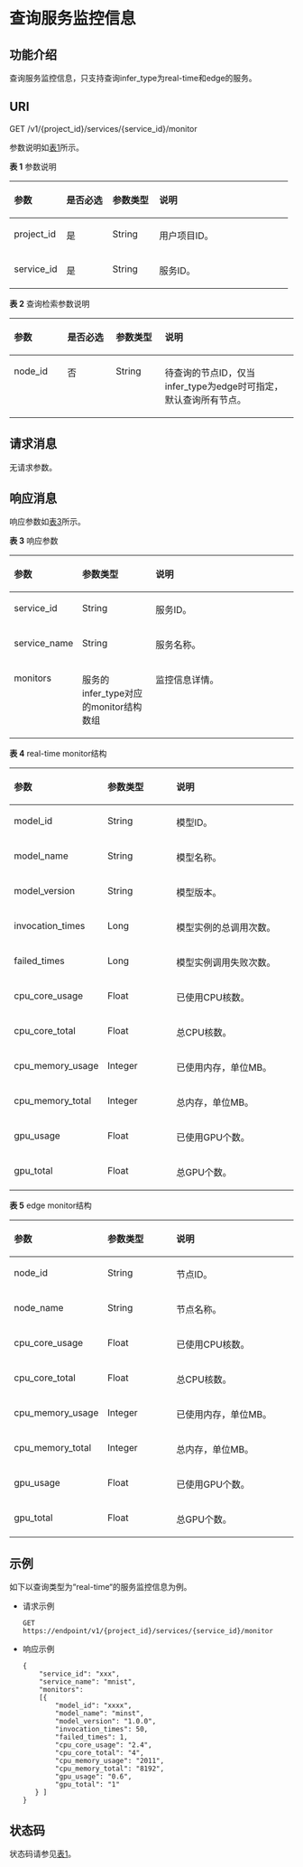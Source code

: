# 查询服务监控信息<a name="modelarts_03_0087"></a>

## 功能介绍<a name="section1543612115413"></a>

查询服务监控信息，只支持查询infer\_type为real-time和edge的服务。

## URI<a name="section181341535122619"></a>

GET /v1/\{project\_id\}/services/\{service\_id\}/monitor

参数说明如[表1](#table10624434011)所示。

**表 1**  参数说明

<a name="table10624434011"></a>
<table><thead align="left"><tr id="row13653412406"><th class="cellrowborder" valign="top" width="18.81188118811881%" id="mcps1.2.5.1.1"><p id="p8665404020"><a name="p8665404020"></a><a name="p8665404020"></a>参数</p>
</th>
<th class="cellrowborder" valign="top" width="16.594059405940595%" id="mcps1.2.5.1.2"><p id="p46614184018"><a name="p46614184018"></a><a name="p46614184018"></a>是否必选</p>
</th>
<th class="cellrowborder" valign="top" width="16.811881188118814%" id="mcps1.2.5.1.3"><p id="p668154124018"><a name="p668154124018"></a><a name="p668154124018"></a>参数类型</p>
</th>
<th class="cellrowborder" valign="top" width="47.78217821782178%" id="mcps1.2.5.1.4"><p id="p469204194016"><a name="p469204194016"></a><a name="p469204194016"></a>说明</p>
</th>
</tr>
</thead>
<tbody><tr id="row1797617864917"><td class="cellrowborder" valign="top" width="18.81188118811881%" headers="mcps1.2.5.1.1 "><p id="p8780885181639"><a name="p8780885181639"></a><a name="p8780885181639"></a>project_id</p>
</td>
<td class="cellrowborder" valign="top" width="16.594059405940595%" headers="mcps1.2.5.1.2 "><p id="p40163046181639"><a name="p40163046181639"></a><a name="p40163046181639"></a>是</p>
</td>
<td class="cellrowborder" valign="top" width="16.811881188118814%" headers="mcps1.2.5.1.3 "><p id="p31981288181639"><a name="p31981288181639"></a><a name="p31981288181639"></a>String</p>
</td>
<td class="cellrowborder" valign="top" width="47.78217821782178%" headers="mcps1.2.5.1.4 "><p id="p40347522181639"><a name="p40347522181639"></a><a name="p40347522181639"></a>用户项目ID。</p>
</td>
</tr>
<tr id="row870174164011"><td class="cellrowborder" valign="top" width="18.81188118811881%" headers="mcps1.2.5.1.1 "><p id="p372348400"><a name="p372348400"></a><a name="p372348400"></a>service_id</p>
</td>
<td class="cellrowborder" valign="top" width="16.594059405940595%" headers="mcps1.2.5.1.2 "><p id="p19736411406"><a name="p19736411406"></a><a name="p19736411406"></a>是</p>
</td>
<td class="cellrowborder" valign="top" width="16.811881188118814%" headers="mcps1.2.5.1.3 "><p id="p174643403"><a name="p174643403"></a><a name="p174643403"></a>String</p>
</td>
<td class="cellrowborder" valign="top" width="47.78217821782178%" headers="mcps1.2.5.1.4 "><p id="p575194174011"><a name="p575194174011"></a><a name="p575194174011"></a>服务ID。</p>
</td>
</tr>
</tbody>
</table>

**表 2**  查询检索参数说明

<a name="table118011654615"></a>
<table><thead align="left"><tr id="row128412615467"><th class="cellrowborder" valign="top" width="18.81188118811881%" id="mcps1.2.5.1.1"><p id="p198612613464"><a name="p198612613464"></a><a name="p198612613464"></a>参数</p>
</th>
<th class="cellrowborder" valign="top" width="17.05940594059406%" id="mcps1.2.5.1.2"><p id="p488116104612"><a name="p488116104612"></a><a name="p488116104612"></a>是否必选</p>
</th>
<th class="cellrowborder" valign="top" width="17.267326732673265%" id="mcps1.2.5.1.3"><p id="p5894684613"><a name="p5894684613"></a><a name="p5894684613"></a>参数类型</p>
</th>
<th class="cellrowborder" valign="top" width="46.86138613861386%" id="mcps1.2.5.1.4"><p id="p139246154610"><a name="p139246154610"></a><a name="p139246154610"></a>说明</p>
</th>
</tr>
</thead>
<tbody><tr id="row17943614619"><td class="cellrowborder" valign="top" width="18.81188118811881%" headers="mcps1.2.5.1.1 "><p id="p19951767464"><a name="p19951767464"></a><a name="p19951767464"></a>node_id</p>
</td>
<td class="cellrowborder" valign="top" width="17.05940594059406%" headers="mcps1.2.5.1.2 "><p id="p1098196194611"><a name="p1098196194611"></a><a name="p1098196194611"></a>否</p>
</td>
<td class="cellrowborder" valign="top" width="17.267326732673265%" headers="mcps1.2.5.1.3 "><p id="p199917615466"><a name="p199917615466"></a><a name="p199917615466"></a>String</p>
</td>
<td class="cellrowborder" valign="top" width="46.86138613861386%" headers="mcps1.2.5.1.4 "><p id="p181000684616"><a name="p181000684616"></a><a name="p181000684616"></a>待查询的节点ID，仅当infer_type为edge时可指定，默认查询所有节点。</p>
</td>
</tr>
</tbody>
</table>

## 请求消息<a name="section71456147333"></a>

无请求参数。

## 响应消息<a name="section54078976"></a>

响应参数如[表3](#table413209485)所示。

**表 3**  响应参数

<a name="table413209485"></a>
<table><thead align="left"><tr id="row461520144819"><th class="cellrowborder" valign="top" width="23%" id="mcps1.2.4.1.1"><p id="p671720184814"><a name="p671720184814"></a><a name="p671720184814"></a>参数</p>
</th>
<th class="cellrowborder" valign="top" width="26%" id="mcps1.2.4.1.2"><p id="p41062004818"><a name="p41062004818"></a><a name="p41062004818"></a>参数类型</p>
</th>
<th class="cellrowborder" valign="top" width="51%" id="mcps1.2.4.1.3"><p id="p51317202481"><a name="p51317202481"></a><a name="p51317202481"></a>说明</p>
</th>
</tr>
</thead>
<tbody><tr id="row121442013482"><td class="cellrowborder" valign="top" width="23%" headers="mcps1.2.4.1.1 "><p id="p1716122012489"><a name="p1716122012489"></a><a name="p1716122012489"></a>service_id</p>
</td>
<td class="cellrowborder" valign="top" width="26%" headers="mcps1.2.4.1.2 "><p id="p418162011482"><a name="p418162011482"></a><a name="p418162011482"></a>String</p>
</td>
<td class="cellrowborder" valign="top" width="51%" headers="mcps1.2.4.1.3 "><p id="p1819420164816"><a name="p1819420164816"></a><a name="p1819420164816"></a>服务ID。</p>
</td>
</tr>
<tr id="row92052015484"><td class="cellrowborder" valign="top" width="23%" headers="mcps1.2.4.1.1 "><p id="p20221720114814"><a name="p20221720114814"></a><a name="p20221720114814"></a>service_name</p>
</td>
<td class="cellrowborder" valign="top" width="26%" headers="mcps1.2.4.1.2 "><p id="p1023220104819"><a name="p1023220104819"></a><a name="p1023220104819"></a>String</p>
</td>
<td class="cellrowborder" valign="top" width="51%" headers="mcps1.2.4.1.3 "><p id="p825162013488"><a name="p825162013488"></a><a name="p825162013488"></a>服务名称。</p>
</td>
</tr>
<tr id="row92632004815"><td class="cellrowborder" valign="top" width="23%" headers="mcps1.2.4.1.1 "><p id="p42818204484"><a name="p42818204484"></a><a name="p42818204484"></a>monitors</p>
</td>
<td class="cellrowborder" valign="top" width="26%" headers="mcps1.2.4.1.2 "><p id="p731120134816"><a name="p731120134816"></a><a name="p731120134816"></a>服务的infer_type对应的monitor结构数组</p>
</td>
<td class="cellrowborder" valign="top" width="51%" headers="mcps1.2.4.1.3 "><p id="p83212019487"><a name="p83212019487"></a><a name="p83212019487"></a>监控信息详情。</p>
</td>
</tr>
</tbody>
</table>

**表 4**  real-time monitor结构

<a name="table974014115493"></a>
<table><thead align="left"><tr id="row9746151116491"><th class="cellrowborder" valign="top" width="22.772277227722775%" id="mcps1.2.4.1.1"><p id="p16747181134917"><a name="p16747181134917"></a><a name="p16747181134917"></a>参数</p>
</th>
<th class="cellrowborder" valign="top" width="26.732673267326735%" id="mcps1.2.4.1.2"><p id="p1374918110495"><a name="p1374918110495"></a><a name="p1374918110495"></a>参数类型</p>
</th>
<th class="cellrowborder" valign="top" width="50.495049504950494%" id="mcps1.2.4.1.3"><p id="p12751411154913"><a name="p12751411154913"></a><a name="p12751411154913"></a>说明</p>
</th>
</tr>
</thead>
<tbody><tr id="row5753131154919"><td class="cellrowborder" valign="top" width="22.772277227722775%" headers="mcps1.2.4.1.1 "><p id="p775414117493"><a name="p775414117493"></a><a name="p775414117493"></a>model_id</p>
</td>
<td class="cellrowborder" valign="top" width="26.732673267326735%" headers="mcps1.2.4.1.2 "><p id="p7756151110496"><a name="p7756151110496"></a><a name="p7756151110496"></a>String</p>
</td>
<td class="cellrowborder" valign="top" width="50.495049504950494%" headers="mcps1.2.4.1.3 "><p id="p7758101113496"><a name="p7758101113496"></a><a name="p7758101113496"></a>模型ID。</p>
</td>
</tr>
<tr id="row14758111124914"><td class="cellrowborder" valign="top" width="22.772277227722775%" headers="mcps1.2.4.1.1 "><p id="p147601111496"><a name="p147601111496"></a><a name="p147601111496"></a>model_name</p>
</td>
<td class="cellrowborder" valign="top" width="26.732673267326735%" headers="mcps1.2.4.1.2 "><p id="p14761111184916"><a name="p14761111184916"></a><a name="p14761111184916"></a>String</p>
</td>
<td class="cellrowborder" valign="top" width="50.495049504950494%" headers="mcps1.2.4.1.3 "><p id="p10763151116498"><a name="p10763151116498"></a><a name="p10763151116498"></a>模型名称。</p>
</td>
</tr>
<tr id="row47648112490"><td class="cellrowborder" valign="top" width="22.772277227722775%" headers="mcps1.2.4.1.1 "><p id="p876541119491"><a name="p876541119491"></a><a name="p876541119491"></a>model_version</p>
</td>
<td class="cellrowborder" valign="top" width="26.732673267326735%" headers="mcps1.2.4.1.2 "><p id="p137672011124919"><a name="p137672011124919"></a><a name="p137672011124919"></a>String</p>
</td>
<td class="cellrowborder" valign="top" width="50.495049504950494%" headers="mcps1.2.4.1.3 "><p id="p476921114917"><a name="p476921114917"></a><a name="p476921114917"></a>模型版本。</p>
</td>
</tr>
<tr id="row67698116499"><td class="cellrowborder" valign="top" width="22.772277227722775%" headers="mcps1.2.4.1.1 "><p id="p127716113496"><a name="p127716113496"></a><a name="p127716113496"></a>invocation_times</p>
</td>
<td class="cellrowborder" valign="top" width="26.732673267326735%" headers="mcps1.2.4.1.2 "><p id="p5773101184912"><a name="p5773101184912"></a><a name="p5773101184912"></a>Long</p>
</td>
<td class="cellrowborder" valign="top" width="50.495049504950494%" headers="mcps1.2.4.1.3 "><p id="p14774131112495"><a name="p14774131112495"></a><a name="p14774131112495"></a>模型实例的总调用次数。</p>
</td>
</tr>
<tr id="row19775911204916"><td class="cellrowborder" valign="top" width="22.772277227722775%" headers="mcps1.2.4.1.1 "><p id="p19776711144916"><a name="p19776711144916"></a><a name="p19776711144916"></a>failed_times</p>
</td>
<td class="cellrowborder" valign="top" width="26.732673267326735%" headers="mcps1.2.4.1.2 "><p id="p5780201174916"><a name="p5780201174916"></a><a name="p5780201174916"></a>Long</p>
</td>
<td class="cellrowborder" valign="top" width="50.495049504950494%" headers="mcps1.2.4.1.3 "><p id="p2782311144916"><a name="p2782311144916"></a><a name="p2782311144916"></a>模型实例调用失败次数。</p>
</td>
</tr>
<tr id="row37831811204911"><td class="cellrowborder" valign="top" width="22.772277227722775%" headers="mcps1.2.4.1.1 "><p id="p578561184910"><a name="p578561184910"></a><a name="p578561184910"></a>cpu_core_usage</p>
</td>
<td class="cellrowborder" valign="top" width="26.732673267326735%" headers="mcps1.2.4.1.2 "><p id="p178731117493"><a name="p178731117493"></a><a name="p178731117493"></a>Float</p>
</td>
<td class="cellrowborder" valign="top" width="50.495049504950494%" headers="mcps1.2.4.1.3 "><p id="p5789201117496"><a name="p5789201117496"></a><a name="p5789201117496"></a>已使用CPU核数。</p>
</td>
</tr>
<tr id="row77891011104917"><td class="cellrowborder" valign="top" width="22.772277227722775%" headers="mcps1.2.4.1.1 "><p id="p1479101124913"><a name="p1479101124913"></a><a name="p1479101124913"></a>cpu_core_total</p>
</td>
<td class="cellrowborder" valign="top" width="26.732673267326735%" headers="mcps1.2.4.1.2 "><p id="p1793111116493"><a name="p1793111116493"></a><a name="p1793111116493"></a>Float</p>
</td>
<td class="cellrowborder" valign="top" width="50.495049504950494%" headers="mcps1.2.4.1.3 "><p id="p12795121154912"><a name="p12795121154912"></a><a name="p12795121154912"></a>总CPU核数。</p>
</td>
</tr>
<tr id="row12796131124912"><td class="cellrowborder" valign="top" width="22.772277227722775%" headers="mcps1.2.4.1.1 "><p id="p1579711144916"><a name="p1579711144916"></a><a name="p1579711144916"></a>cpu_memory_usage</p>
</td>
<td class="cellrowborder" valign="top" width="26.732673267326735%" headers="mcps1.2.4.1.2 "><p id="p13799151174913"><a name="p13799151174913"></a><a name="p13799151174913"></a>Integer</p>
</td>
<td class="cellrowborder" valign="top" width="50.495049504950494%" headers="mcps1.2.4.1.3 "><p id="p1580031124911"><a name="p1580031124911"></a><a name="p1580031124911"></a>已使用内存，单位MB。</p>
</td>
</tr>
<tr id="row8801161111494"><td class="cellrowborder" valign="top" width="22.772277227722775%" headers="mcps1.2.4.1.1 "><p id="p3802111164916"><a name="p3802111164916"></a><a name="p3802111164916"></a>cpu_memory_total</p>
</td>
<td class="cellrowborder" valign="top" width="26.732673267326735%" headers="mcps1.2.4.1.2 "><p id="p168041111104914"><a name="p168041111104914"></a><a name="p168041111104914"></a>Integer</p>
</td>
<td class="cellrowborder" valign="top" width="50.495049504950494%" headers="mcps1.2.4.1.3 "><p id="p680611184914"><a name="p680611184914"></a><a name="p680611184914"></a>总内存，单位MB。</p>
</td>
</tr>
<tr id="row11807121113499"><td class="cellrowborder" valign="top" width="22.772277227722775%" headers="mcps1.2.4.1.1 "><p id="p4809121184912"><a name="p4809121184912"></a><a name="p4809121184912"></a>gpu_usage</p>
</td>
<td class="cellrowborder" valign="top" width="26.732673267326735%" headers="mcps1.2.4.1.2 "><p id="p17810201194919"><a name="p17810201194919"></a><a name="p17810201194919"></a>Float</p>
</td>
<td class="cellrowborder" valign="top" width="50.495049504950494%" headers="mcps1.2.4.1.3 "><p id="p198121011184910"><a name="p198121011184910"></a><a name="p198121011184910"></a>已使用GPU个数。</p>
</td>
</tr>
<tr id="row1881341194918"><td class="cellrowborder" valign="top" width="22.772277227722775%" headers="mcps1.2.4.1.1 "><p id="p981510119492"><a name="p981510119492"></a><a name="p981510119492"></a>gpu_total</p>
</td>
<td class="cellrowborder" valign="top" width="26.732673267326735%" headers="mcps1.2.4.1.2 "><p id="p1481771144915"><a name="p1481771144915"></a><a name="p1481771144915"></a>Float</p>
</td>
<td class="cellrowborder" valign="top" width="50.495049504950494%" headers="mcps1.2.4.1.3 "><p id="p281871154917"><a name="p281871154917"></a><a name="p281871154917"></a>总GPU个数。</p>
</td>
</tr>
</tbody>
</table>

**表 5**  edge monitor结构

<a name="table181241024506"></a>
<table><thead align="left"><tr id="row71291212509"><th class="cellrowborder" valign="top" width="22.772277227722775%" id="mcps1.2.4.1.1"><p id="p111314214504"><a name="p111314214504"></a><a name="p111314214504"></a>参数</p>
</th>
<th class="cellrowborder" valign="top" width="26.732673267326735%" id="mcps1.2.4.1.2"><p id="p1213217245016"><a name="p1213217245016"></a><a name="p1213217245016"></a>参数类型</p>
</th>
<th class="cellrowborder" valign="top" width="50.495049504950494%" id="mcps1.2.4.1.3"><p id="p1113422135011"><a name="p1113422135011"></a><a name="p1113422135011"></a>说明</p>
</th>
</tr>
</thead>
<tbody><tr id="row713717213509"><td class="cellrowborder" valign="top" width="22.772277227722775%" headers="mcps1.2.4.1.1 "><p id="p81386235014"><a name="p81386235014"></a><a name="p81386235014"></a>node_id</p>
</td>
<td class="cellrowborder" valign="top" width="26.732673267326735%" headers="mcps1.2.4.1.2 "><p id="p913915216500"><a name="p913915216500"></a><a name="p913915216500"></a>String</p>
</td>
<td class="cellrowborder" valign="top" width="50.495049504950494%" headers="mcps1.2.4.1.3 "><p id="p31411626508"><a name="p31411626508"></a><a name="p31411626508"></a>节点ID。</p>
</td>
</tr>
<tr id="row191413285011"><td class="cellrowborder" valign="top" width="22.772277227722775%" headers="mcps1.2.4.1.1 "><p id="p1114315225017"><a name="p1114315225017"></a><a name="p1114315225017"></a>node_name</p>
</td>
<td class="cellrowborder" valign="top" width="26.732673267326735%" headers="mcps1.2.4.1.2 "><p id="p31446265013"><a name="p31446265013"></a><a name="p31446265013"></a>String</p>
</td>
<td class="cellrowborder" valign="top" width="50.495049504950494%" headers="mcps1.2.4.1.3 "><p id="p11468216502"><a name="p11468216502"></a><a name="p11468216502"></a>节点名称。</p>
</td>
</tr>
<tr id="row61621922507"><td class="cellrowborder" valign="top" width="22.772277227722775%" headers="mcps1.2.4.1.1 "><p id="p191631421506"><a name="p191631421506"></a><a name="p191631421506"></a>cpu_core_usage</p>
</td>
<td class="cellrowborder" valign="top" width="26.732673267326735%" headers="mcps1.2.4.1.2 "><p id="p4165227503"><a name="p4165227503"></a><a name="p4165227503"></a>Float</p>
</td>
<td class="cellrowborder" valign="top" width="50.495049504950494%" headers="mcps1.2.4.1.3 "><p id="p7166423505"><a name="p7166423505"></a><a name="p7166423505"></a>已使用CPU核数。</p>
</td>
</tr>
<tr id="row1516762115011"><td class="cellrowborder" valign="top" width="22.772277227722775%" headers="mcps1.2.4.1.1 "><p id="p1116911215504"><a name="p1116911215504"></a><a name="p1116911215504"></a>cpu_core_total</p>
</td>
<td class="cellrowborder" valign="top" width="26.732673267326735%" headers="mcps1.2.4.1.2 "><p id="p51717215508"><a name="p51717215508"></a><a name="p51717215508"></a>Float</p>
</td>
<td class="cellrowborder" valign="top" width="50.495049504950494%" headers="mcps1.2.4.1.3 "><p id="p131720255016"><a name="p131720255016"></a><a name="p131720255016"></a>总CPU核数。</p>
</td>
</tr>
<tr id="row41731123504"><td class="cellrowborder" valign="top" width="22.772277227722775%" headers="mcps1.2.4.1.1 "><p id="p17174623503"><a name="p17174623503"></a><a name="p17174623503"></a>cpu_memory_usage</p>
</td>
<td class="cellrowborder" valign="top" width="26.732673267326735%" headers="mcps1.2.4.1.2 "><p id="p0176152135010"><a name="p0176152135010"></a><a name="p0176152135010"></a>Integer</p>
</td>
<td class="cellrowborder" valign="top" width="50.495049504950494%" headers="mcps1.2.4.1.3 "><p id="p161777215017"><a name="p161777215017"></a><a name="p161777215017"></a>已使用内存，单位MB。</p>
</td>
</tr>
<tr id="row61791128503"><td class="cellrowborder" valign="top" width="22.772277227722775%" headers="mcps1.2.4.1.1 "><p id="p191801622506"><a name="p191801622506"></a><a name="p191801622506"></a>cpu_memory_total</p>
</td>
<td class="cellrowborder" valign="top" width="26.732673267326735%" headers="mcps1.2.4.1.2 "><p id="p1418311205010"><a name="p1418311205010"></a><a name="p1418311205010"></a>Integer</p>
</td>
<td class="cellrowborder" valign="top" width="50.495049504950494%" headers="mcps1.2.4.1.3 "><p id="p2185926502"><a name="p2185926502"></a><a name="p2185926502"></a>总内存，单位MB。</p>
</td>
</tr>
<tr id="row141861321503"><td class="cellrowborder" valign="top" width="22.772277227722775%" headers="mcps1.2.4.1.1 "><p id="p418710265015"><a name="p418710265015"></a><a name="p418710265015"></a>gpu_usage</p>
</td>
<td class="cellrowborder" valign="top" width="26.732673267326735%" headers="mcps1.2.4.1.2 "><p id="p101884275011"><a name="p101884275011"></a><a name="p101884275011"></a>Float</p>
</td>
<td class="cellrowborder" valign="top" width="50.495049504950494%" headers="mcps1.2.4.1.3 "><p id="p19190528506"><a name="p19190528506"></a><a name="p19190528506"></a>已使用GPU个数。</p>
</td>
</tr>
<tr id="row161901722507"><td class="cellrowborder" valign="top" width="22.772277227722775%" headers="mcps1.2.4.1.1 "><p id="p191922212506"><a name="p191922212506"></a><a name="p191922212506"></a>gpu_total</p>
</td>
<td class="cellrowborder" valign="top" width="26.732673267326735%" headers="mcps1.2.4.1.2 "><p id="p619352115017"><a name="p619352115017"></a><a name="p619352115017"></a>Float</p>
</td>
<td class="cellrowborder" valign="top" width="50.495049504950494%" headers="mcps1.2.4.1.3 "><p id="p51951727503"><a name="p51951727503"></a><a name="p51951727503"></a>总GPU个数。</p>
</td>
</tr>
</tbody>
</table>

## 示例<a name="section1810193414711"></a>

如下以查询类型为“real-time“的服务监控信息为例。

-   请求示例

    ```
    GET    https://endpoint/v1/{project_id}/services/{service_id}/monitor
    ```


-   响应示例

    ```
    {
        "service_id": "xxx",
        "service_name": "mnist",
        "monitors": 
        [{
            "model_id": "xxxx",
            "model_name": "minst",
            "model_version": "1.0.0",
            "invocation_times": 50,
            "failed_times": 1,
            "cpu_core_usage": "2.4",
            "cpu_core_total": "4",
            "cpu_memory_usage": "2011",
            "cpu_memory_total": "8192",
            "gpu_usage": "0.6",
            "gpu_total": "1"
       } ]
    }
    ```


## 状态码<a name="section16948739"></a>

状态码请参见[表1](状态码.md#table1450010510213)。

